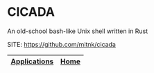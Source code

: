 # CICADA

 An old-school bash-like Unix shell written in Rust

 SITE: https://github.com/mitnk/cicada

 | [Applications](https://portable-linux-apps.github.io/apps.html) | [Home](https://portable-linux-apps.github.io)
 | --- | --- |
